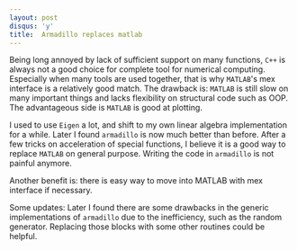 ```yaml
---
layout: post
disqus: 'y'
title:  Armadillo replaces matlab
---
```

Being long annoyed by lack of sufficient support on many functions, ``C++`` is always not a good choice for complete tool for numerical computing. Especially when many tools are used together, that is why ``MATLAB``'s mex interface is a relatively good match. The drawback is:  ``MATLAB`` is still slow on many important things and lacks flexibility on structural code such as OOP. The advantageous side is ``MATLAB`` is good at plotting.

I used to use ``Eigen`` a lot, and shift to my own linear algebra implementation for a while. Later I found ``armadillo`` is now much better than before. After a few tricks on acceleration of special functions, I believe it is a good way to replace ``MATLAB`` on general purpose. Writing the code in ``armadillo`` is not painful anymore.

Another benefit is: there is easy way to move into MATLAB with mex interface if necessary.

Some updates: Later I found there are some drawbacks in the generic implementations of ``armadillo`` due to the inefficiency, such as the random generator. Replacing those blocks with some other routines could be helpful.
